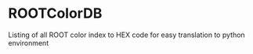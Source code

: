 # ROOTColorDB

Listing of all ROOT color index to HEX code for easy translation to python environment 
